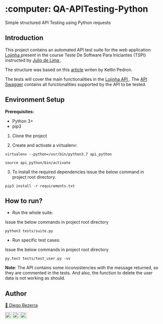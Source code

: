 
<h1 align="left">:computer: QA-APITesting-Python  </h1>

Simple structured API Testing using Python requests

## Introduction
This project contains an automated API test suite for the web application <a href="http://165.227.93.41/lojinha-web/"> Lojinha </a> present in the course Teste De Software Para Iniciantes (TSPI) instructed by <a href="https://www.juliodelima.com.br/"> Julio de Lima </a>. 

The structure was based on this <a href="https://medium.com/@pedron.ketlin/testes-de-contrato-a-motiva%C3%A7%C3%A3o-b20c906ed16c">article</a> writen by Ketlin Pedron.

The tests will cover the main functionalities in the <a href="http://165.227.93.41/lojinha">Lojinha API </a>. The <a href="http://165.227.93.41/lojinha-arquivos/Swagger.pdf"> API Swagger</a> contains all functionalities supported by the API to be tested.

## Environment Setup
**Prerequisites:** 
* Python 3+ 
* pip3


1. Clone the project

2. Create and activate a virtualenv:
```
virtualenv --python=/usr/bin/python3.7 api_python 
```
```
source api_python/bin/activate
```

3. To install the required dependencies issue the below command in project root directory.
```
pip3 install -r requirements.txt
```

## How to run?

- Run the whole suite:

Issue the below commands in project root directory
```
python3 tests/suite.py
```

- Run specific test cases: 

Issue the below commands in project root directory
```
py.test tests/test_user.py -vv
```

__Note__: The API contains some inconsistencies with the message returned, so they are commented in the tests. And also, the function to delete the user data is not working as should.


## Author
<a target="_blank" href="https://github.com/diegohdb/diegohdb">👤 Diego Bezerra </a>

<a target="_blank" href="https://www.linkedin.com/in/diegohdb/">
  <img align="left" alt="LinkdeIN" width="22px" src="https://cdn.jsdelivr.net/npm/simple-icons@v3/icons/linkedin.svg" />
</a>
<a target="_blank" href="https://www.instagram.com/diegohdb/">
  <img align="left" alt="Instagram" width="22px" src="https://cdn.jsdelivr.net/npm/simple-icons@v3/icons/instagram.svg" />
</a>
<a target="_blank" href="mailto:diegohdb@gmail.com">
  <img align="left" alt="Gmail" width="22px" src="https://cdn.jsdelivr.net/npm/simple-icons@v3/icons/gmail.svg" />
</a>
